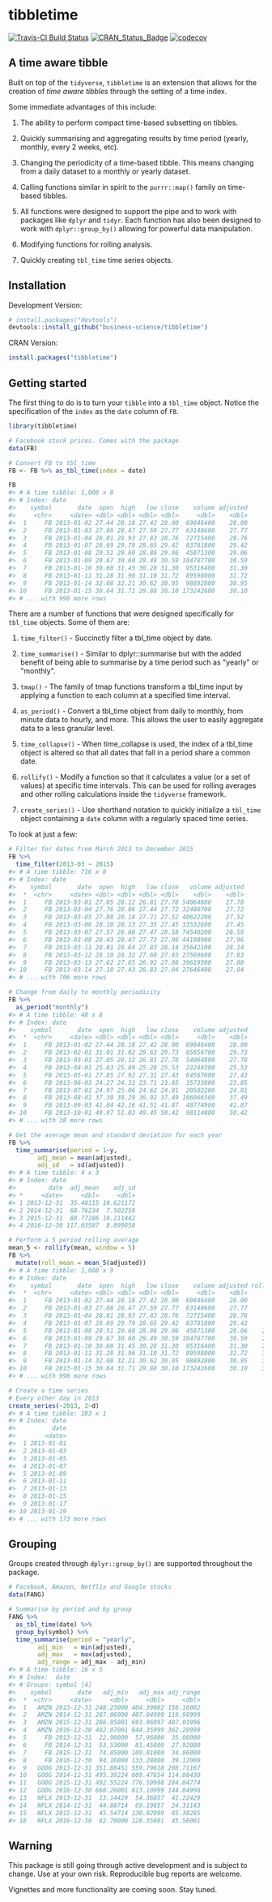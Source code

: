 
<!-- README.md is generated from README.Rmd. Please edit that file -->
tibbletime
==========

[![Travis-CI Build Status](https://travis-ci.org/business-science/tibbletime.svg?branch=master)](https://travis-ci.org/business-science/tibbletime.svg?branch=master) [![CRAN\_Status\_Badge](http://www.r-pkg.org/badges/version/tibbletime)](https://cran.r-project.org/package=tibbletime) [![codecov](https://codecov.io/gh/business-science/tibbletime/branch/master/graph/badge.svg)](https://codecov.io/gh/business-science/tibbletime)

A time aware tibble
-------------------

Built on top of the `tidyverse`, `tibbletime` is an extension that allows for the creation of *time aware tibbles* through the setting of a time index.

Some immediate advantages of this include:

1.  The ability to perform compact time-based subsetting on tibbles.

2.  Quickly summarising and aggregating results by time period (yearly, monthly, every 2 weeks, etc).

3.  Changing the periodicity of a time-based tibble. This means changing from a daily dataset to a monthly or yearly dataset.

4.  Calling functions similar in spirit to the `purrr::map()` family on time-based tibbles.

5.  All functions were designed to support the pipe and to work with packages like `dplyr` and `tidyr`. Each function has also been designed to work with `dplyr::group_by()` allowing for powerful data manipulation.

6.  Modifying functions for rolling analysis.

7.  Quickly creating `tbl_time` time series objects.

Installation
------------

Development Version:

``` r
# install.packages("devtools")
devtools::install_github("business-science/tibbletime")
```

CRAN Version:

``` r
install.packages("tibbletime")
```

Getting started
---------------

The first thing to do is to turn your `tibble` into a `tbl_time` object. Notice the specification of the `index` as the `date` column of `FB`.

``` r
library(tibbletime)

# Facebook stock prices. Comes with the package
data(FB)

# Convert FB to tbl_time
FB <- FB %>% as_tbl_time(index = date)

FB
#> # A time tibble: 1,008 x 8
#> # Index: date
#>    symbol       date  open  high   low close    volume adjusted
#>     <chr>     <date> <dbl> <dbl> <dbl> <dbl>     <dbl>    <dbl>
#>  1     FB 2013-01-02 27.44 28.18 27.42 28.00  69846400    28.00
#>  2     FB 2013-01-03 27.88 28.47 27.59 27.77  63140600    27.77
#>  3     FB 2013-01-04 28.01 28.93 27.83 28.76  72715400    28.76
#>  4     FB 2013-01-07 28.69 29.79 28.65 29.42  83781800    29.42
#>  5     FB 2013-01-08 29.51 29.60 28.86 29.06  45871300    29.06
#>  6     FB 2013-01-09 29.67 30.60 29.49 30.59 104787700    30.59
#>  7     FB 2013-01-10 30.60 31.45 30.28 31.30  95316400    31.30
#>  8     FB 2013-01-11 31.28 31.96 31.10 31.72  89598000    31.72
#>  9     FB 2013-01-14 32.08 32.21 30.62 30.95  98892800    30.95
#> 10     FB 2013-01-15 30.64 31.71 29.88 30.10 173242600    30.10
#> # ... with 998 more rows
```

There are a number of functions that were designed specifically for `tbl_time` objects. Some of them are:

1.  `time_filter()` - Succinctly filter a tbl\_time object by date.

2.  `time_summarise()` - Similar to dplyr::summarise but with the added benefit of being able to summarise by a time period such as "yearly" or "monthly".

3.  `tmap()` - The family of tmap functions transform a tbl\_time input by applying a function to each column at a specified time interval.

4.  `as_period()` - Convert a tbl\_time object from daily to monthly, from minute data to hourly, and more. This allows the user to easily aggregate data to a less granular level.

5.  `time_collapse()` - When time\_collapse is used, the index of a tbl\_time object is altered so that all dates that fall in a period share a common date.

6.  `rollify()` - Modify a function so that it calculates a value (or a set of values) at specific time intervals. This can be used for rolling averages and other rolling calculations inside the `tidyverse` framework.

7.  `create_series()` - Use shorthand notation to quickly initialize a `tbl_time` object containing a `date` column with a regularly spaced time series.

To look at just a few:

``` r
# Filter for dates from March 2013 to December 2015
FB %>% 
  time_filter(2013-03 ~ 2015)
#> # A time tibble: 716 x 8
#> # Index: date
#>    symbol       date  open  high   low close   volume adjusted
#>  *  <chr>     <date> <dbl> <dbl> <dbl> <dbl>    <dbl>    <dbl>
#>  1     FB 2013-03-01 27.05 28.12 26.81 27.78 54064800    27.78
#>  2     FB 2013-03-04 27.76 28.06 27.44 27.72 32400700    27.72
#>  3     FB 2013-03-05 27.88 28.18 27.21 27.52 40622200    27.52
#>  4     FB 2013-03-06 28.10 28.13 27.35 27.45 33532600    27.45
#>  5     FB 2013-03-07 27.57 28.68 27.47 28.58 74540200    28.58
#>  6     FB 2013-03-08 28.43 28.47 27.73 27.96 44198900    27.96
#>  7     FB 2013-03-11 28.01 28.64 27.83 28.14 35642100    28.14
#>  8     FB 2013-03-12 28.10 28.32 27.60 27.83 27569600    27.83
#>  9     FB 2013-03-13 27.62 27.65 26.92 27.08 39619500    27.08
#> 10     FB 2013-03-14 27.10 27.43 26.83 27.04 27646400    27.04
#> # ... with 706 more rows

# Change from daily to monthly periodicity
FB %>% 
  as_period("monthly")
#> # A time tibble: 48 x 8
#> # Index: date
#>    symbol       date  open  high   low close    volume adjusted
#>  *  <chr>     <date> <dbl> <dbl> <dbl> <dbl>     <dbl>    <dbl>
#>  1     FB 2013-01-02 27.44 28.18 27.42 28.00  69846400    28.00
#>  2     FB 2013-02-01 31.01 31.02 29.63 29.73  85856700    29.73
#>  3     FB 2013-03-01 27.05 28.12 26.81 27.78  54064800    27.78
#>  4     FB 2013-04-01 25.63 25.89 25.28 25.53  22249300    25.53
#>  5     FB 2013-05-01 27.85 27.92 27.31 27.43  64567600    27.43
#>  6     FB 2013-06-03 24.27 24.32 23.71 23.85  35733800    23.85
#>  7     FB 2013-07-01 24.97 25.06 24.62 24.81  20582200    24.81
#>  8     FB 2013-08-01 37.30 38.29 36.92 37.49 106066500    37.49
#>  9     FB 2013-09-03 41.84 42.16 41.51 41.87  48774900    41.87
#> 10     FB 2013-10-01 49.97 51.03 49.45 50.42  98114000    50.42
#> # ... with 38 more rows

# Get the average mean and standard deviation for each year
FB %>%
  time_summarise(period = 1~y,
        adj_mean = mean(adjusted),
        adj_sd   = sd(adjusted))
#> # A time tibble: 4 x 3
#> # Index: date
#>         date  adj_mean    adj_sd
#> *     <date>     <dbl>     <dbl>
#> 1 2013-12-31  35.48115 10.621172
#> 2 2014-12-31  68.76234  7.502259
#> 3 2015-12-31  88.77286 10.211442
#> 4 2016-12-30 117.03587  8.899858

# Perform a 5 period rolling average
mean_5 <- rollify(mean, window = 5)
FB %>%
  mutate(roll_mean = mean_5(adjusted))
#> # A time tibble: 1,008 x 9
#> # Index: date
#>    symbol       date  open  high   low close    volume adjusted roll_mean
#>  *  <chr>     <date> <dbl> <dbl> <dbl> <dbl>     <dbl>    <dbl>     <dbl>
#>  1     FB 2013-01-02 27.44 28.18 27.42 28.00  69846400    28.00        NA
#>  2     FB 2013-01-03 27.88 28.47 27.59 27.77  63140600    27.77        NA
#>  3     FB 2013-01-04 28.01 28.93 27.83 28.76  72715400    28.76        NA
#>  4     FB 2013-01-07 28.69 29.79 28.65 29.42  83781800    29.42        NA
#>  5     FB 2013-01-08 29.51 29.60 28.86 29.06  45871300    29.06    28.602
#>  6     FB 2013-01-09 29.67 30.60 29.49 30.59 104787700    30.59    29.120
#>  7     FB 2013-01-10 30.60 31.45 30.28 31.30  95316400    31.30    29.826
#>  8     FB 2013-01-11 31.28 31.96 31.10 31.72  89598000    31.72    30.418
#>  9     FB 2013-01-14 32.08 32.21 30.62 30.95  98892800    30.95    30.724
#> 10     FB 2013-01-15 30.64 31.71 29.88 30.10 173242600    30.10    30.932
#> # ... with 998 more rows

# Create a time series
# Every other day in 2013
create_series(~2013, 2~d)
#> # A time tibble: 183 x 1
#> # Index: date
#>          date
#>        <date>
#>  1 2013-01-01
#>  2 2013-01-03
#>  3 2013-01-05
#>  4 2013-01-07
#>  5 2013-01-09
#>  6 2013-01-11
#>  7 2013-01-13
#>  8 2013-01-15
#>  9 2013-01-17
#> 10 2013-01-19
#> # ... with 173 more rows
```

Grouping
--------

Groups created through `dplyr::group_by()` are supported throughout the package.

``` r
# Facebook, Amazon, Netflix and Google stocks
data(FANG)

# Summarise by period and by group
FANG %>% 
  as_tbl_time(date) %>%
  group_by(symbol) %>%
  time_summarise(period = "yearly",
        adj_min   = min(adjusted),
        adj_max   = max(adjusted),
        adj_range = adj_max - adj_min)
#> # A time tibble: 16 x 5
#> # Index:  date
#> # Groups: symbol [4]
#>    symbol       date   adj_min   adj_max adj_range
#>  *  <chr>     <date>     <dbl>     <dbl>     <dbl>
#>  1   AMZN 2013-12-31 248.23000 404.39002 156.16002
#>  2   AMZN 2014-12-31 287.06000 407.04999 119.98999
#>  3   AMZN 2015-12-31 286.95001 693.96997 407.01996
#>  4   AMZN 2016-12-30 482.07001 844.35999 362.28998
#>  5     FB 2013-12-31  22.90000  57.96000  35.06000
#>  6     FB 2014-12-31  53.53000  81.45000  27.92000
#>  7     FB 2015-12-31  74.05000 109.01000  34.96000
#>  8     FB 2016-12-30  94.16000 133.28000  39.12000
#>  9   GOOG 2013-12-31 351.08451 559.79618 208.71167
#> 10   GOOG 2014-12-31 495.39224 609.47654 114.08430
#> 11   GOOG 2015-12-31 492.55224 776.59998 284.04774
#> 12   GOOG 2016-12-30 668.26001 813.10999 144.84998
#> 13   NFLX 2013-12-31  13.14429  54.36857  41.22429
#> 14   NFLX 2014-12-31  44.88714  69.19857  24.31143
#> 15   NFLX 2015-12-31  45.54714 130.92999  85.38285
#> 16   NFLX 2016-12-30  82.79000 128.35001  45.56001
```

Warning
-------

This package is still going through active development and is subject to change. Use at your own risk. Reproducible bug reports are welcome.

Vignettes and more functionality are coming soon. Stay tuned.
